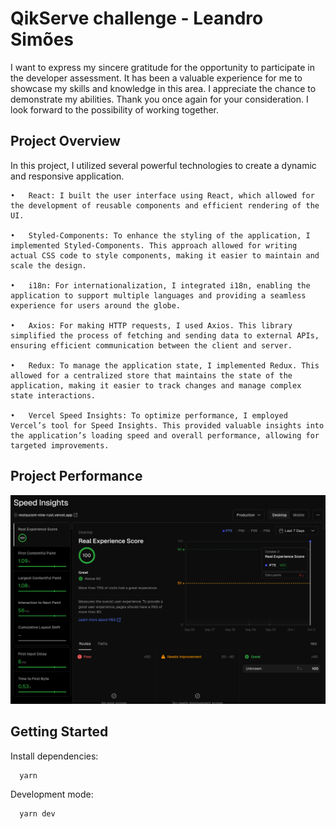 
# QikServe challenge - Leandro Simões

I want to express my sincere gratitude for the opportunity to participate in the developer assessment. It has been a valuable experience for me to showcase my skills and knowledge in this area. I appreciate the chance to demonstrate my abilities. Thank you once again for your consideration. I look forward to the possibility of working together.


## Project Overview

In this project, I utilized several powerful technologies to create a dynamic and responsive application.

	•	React: I built the user interface using React, which allowed for the development of reusable components and efficient rendering of the UI.

	•	Styled-Components: To enhance the styling of the application, I implemented Styled-Components. This approach allowed for writing actual CSS code to style components, making it easier to maintain and scale the design.

	•	i18n: For internationalization, I integrated i18n, enabling the application to support multiple languages and providing a seamless experience for users around the globe.

	•	Axios: For making HTTP requests, I used Axios. This library simplified the process of fetching and sending data to external APIs, ensuring efficient communication between the client and server.

	•	Redux: To manage the application state, I implemented Redux. This allowed for a centralized store that maintains the state of the application, making it easier to track changes and manage complex state interactions.
    
	•	Vercel Speed Insights: To optimize performance, I employed Vercel’s tool for Speed Insights. This provided valuable insights into the application’s loading speed and overall performance, allowing for targeted improvements.


## Project Performance

![App Screenshot](src/assets/performance.png)


## Getting Started

Install dependencies:

```bash
  yarn
```

Development mode:

```bash
  yarn dev
```
